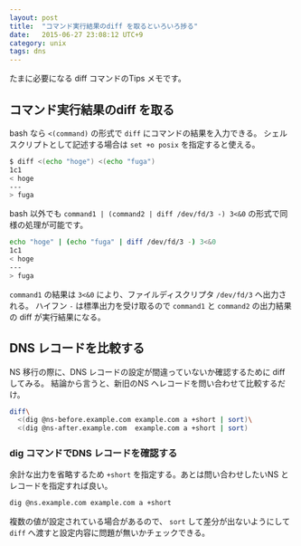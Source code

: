 ```yaml
---
layout: post
title:  "コマンド実行結果のdiff を取るといろいろ捗る"
date:   2015-06-27 23:08:12 UTC+9
category: unix
tags: dns
---
```


たまに必要になる diff コマンドのTips メモです。

## コマンド実行結果のdiff を取る

bash なら `<(command)` の形式で `diff` にコマンドの結果を入力できる。
シェルスクリプトとして記述する場合は `set +o posix` を指定すると使える。

```sh
$ diff <(echo "hoge") <(echo "fuga")
1c1
< hoge
---
> fuga
```

bash 以外でも `command1 | (command2 | diff /dev/fd/3 -) 3<&0` の形式で同様の処理が可能です。

```sh
echo "hoge" | (echo "fuga" | diff /dev/fd/3 -) 3<&0
1c1
< hoge
---
> fuga
```

`command1` の結果は `3<&0` により、ファイルディスクリプタ `/dev/fd/3` へ出力される。
ハイフン `-` は標準出力を受け取るので `command1` と `command2` の出力結果の diff が実行結果になる。

## DNS レコードを比較する

NS 移行の際に、DNS レコードの設定が間違っていないか確認するために diff してみる。
結論から言うと、新旧のNS へレコードを問い合わせて比較するだけ。

```sh
diff\
  <(dig @ns-before.example.com example.com a +short | sort)\
  <(dig @ns-after.example.com  example.com a +short | sort)
```

### dig コマンドでDNS レコードを確認する

余計な出力を省略するため `+short` を指定する。あとは問い合わせしたいNS とレコードを指定すれば良い。

```sh
dig @ns.example.com example.com a +short
```

複数の値が設定されている場合があるので、 `sort` して差分が出ないようにして `diff` へ渡すと設定内容に問題が無いかチェックできる。


